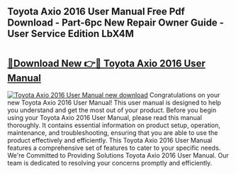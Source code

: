 ## Toyota Axio 2016 User Manual Free Pdf Download - Part-6pc New Repair Owner Guide - User Service Edition LbX4M

# <h2><a href="http://bc81904.oget.top/?id=Toyota+Axio+2016+User+Manual">🔗Download New 👉🔴 Toyota Axio 2016 User Manual</a></h2>

[![Toyota Axio 2016 User Manual new download](https://i.imgur.com/5g1atiW.png)](http://bc81904.oget.top/?id=Toyota+Axio+2016+User+Manual)
Congratulations on your new Toyota Axio 2016 User Manual! This user manual is designed to help you understand and get the most out of your product. Before you begin using your Toyota Axio 2016 User Manual, please read this manual thoroughly. It contains essential information on product setup, operation, maintenance, and troubleshooting, ensuring that you are able to use the product effectively and efficiently. This Toyota Axio 2016 User Manual features a comprehensive set of features to cater to your specific needs. We're Committed to Providing Solutions Toyota Axio 2016 User Manual. Our team is dedicated to resolving your concerns promptly and efficiently.
